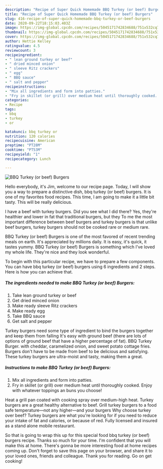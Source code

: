 ```yaml
---
description: "Recipe of Super Quick Homemade BBQ Turkey (or beef) Burgers"
title: "Recipe of Super Quick Homemade BBQ Turkey (or beef) Burgers"
slug: 416-recipe-of-super-quick-homemade-bbq-turkey-or-beef-burgers
date: 2020-09-22T18:15:03.403Z
image: https://img-global.cpcdn.com/recipes/5045171742834688/751x532cq70/bbq-turkey-or-beef-burgers-recipe-main-photo.jpg
thumbnail: https://img-global.cpcdn.com/recipes/5045171742834688/751x532cq70/bbq-turkey-or-beef-burgers-recipe-main-photo.jpg
cover: https://img-global.cpcdn.com/recipes/5045171742834688/751x532cq70/bbq-turkey-or-beef-burgers-recipe-main-photo.jpg
author: Hettie Kelley
ratingvalue: 4.5
reviewcount: 3
recipeingredient:
- " lean ground turkey or beef"
- " dried minced onion"
- " sleeve Ritz crackers"
- " egg"
- " BBQ sauce"
- " salt and pepper"
recipeinstructions:
- "Mix all ingredients and form into patties."
- "Fry in skillet (or grill) over medium heat until thoroughly cooked. Enjoy with whatever toppings an buns you choose!"
categories:
- Recipe
tags:
- bbq
- turkey
- or

katakunci: bbq turkey or 
nutrition: 120 calories
recipecuisine: American
preptime: "PT28M"
cooktime: "PT53M"
recipeyield: "1"
recipecategory: Lunch

---
```



![BBQ Turkey (or beef) Burgers](https://img-global.cpcdn.com/recipes/5045171742834688/751x532cq70/bbq-turkey-or-beef-burgers-recipe-main-photo.jpg)

Hello everybody, it's Jim, welcome to our recipe page. Today, I will show you a way to prepare a distinctive dish, bbq turkey (or beef) burgers. It is one of my favorites food recipes. This time, I am going to make it a little bit tasty. This will be really delicious.

I have a beef with turkey burgers. Did you see what I did there? Yes, they&#39;re healthier and lower in fat that traditional burgers, but they To me the most important difference between beef burgers and turkey burgers is that unlike beef burgers, turkey burgers should not be cooked rare or medium rare.

BBQ Turkey (or beef) Burgers is one of the most favored of recent trending meals on earth. It's appreciated by millions daily. It is easy, it's quick, it tastes yummy. BBQ Turkey (or beef) Burgers is something which I've loved my whole life. They're nice and they look wonderful.


To begin with this particular recipe, we have to prepare a few components. You can have bbq turkey (or beef) burgers using 6 ingredients and 2 steps. Here is how you can achieve that.

<!--inarticleads1-->

##### The ingredients needed to make BBQ Turkey (or beef) Burgers:

1. Take  lean ground turkey or beef
1. Get  dried minced onion
1. Make ready  sleeve Ritz crackers
1. Make ready  egg
1. Take  BBQ sauce
1. Get  salt and pepper


Turkey burgers need some type of ingredient to bind the burgers together and keep them from falling It&#39;s easy with ground beef (there are lots of options of ground beef that have a higher percentage of fat). BBQ Turkey Burger. with cheddar, caramelized onion, and sweet potato cottage fries. Burgers don&#39;t have to be made from beef to be delicious and satisfying. These turkey burgers are ultra-moist and tasty, making them a great. 

<!--inarticleads2-->

##### Instructions to make BBQ Turkey (or beef) Burgers:

1. Mix all ingredients and form into patties.
1. Fry in skillet (or grill) over medium heat until thoroughly cooked. Enjoy with whatever toppings an buns you choose!


Heat a grill pan coated with cooking spray over medium-high heat. Turkey burgers are a great healthy alternative to beef. Grill turkey burgers to a food safe temperature—not any higher—and your burgers Why choose turkey over beef? Turkey burgers are what you&#39;re looking for if you need to reduce your intake of fat and calories, or because of red. Fully licensed and insured as a stand alone mobile restaurant. 

So that is going to wrap this up for this special food bbq turkey (or beef) burgers recipe. Thanks so much for your time. I'm confident that you will make this at home. There's gonna be more interesting food at home recipes coming up. Don't forget to save this page on your browser, and share it to your loved ones, friends and colleague. Thank you for reading. Go on get cooking!
